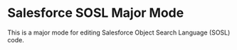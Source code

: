 # Salesforce SOSL Major Mode
This is a major mode for editing Salesforce Object Search Language (SOSL) code.
